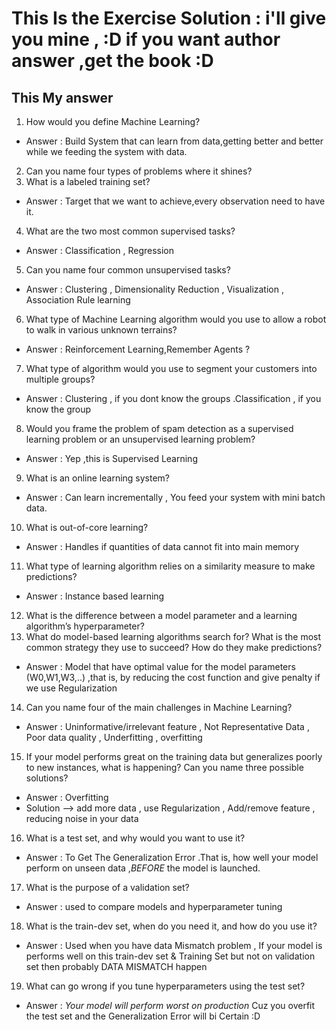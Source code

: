 # This Is the Exercise Solution : i'll give you mine , :D if you want author answer ,get the book :D

## This My answer
1. How would you define Machine Learning?
  * Answer : Build System that can learn from data,getting better and better while we feeding the system with data.
2. Can you name four types of problems where it shines?
3. What is a labeled training set?
  * Answer : Target that we want to achieve,every observation need to have it.
4. What are the two most common supervised tasks?
  * Answer : Classification , Regression
5. Can you name four common unsupervised tasks?
  * Answer : Clustering , Dimensionality Reduction , Visualization , Association Rule learning
6. What type of Machine Learning algorithm would you use to allow a robot to
walk in various unknown terrains?
  * Answer : Reinforcement Learning,Remember Agents ?
7. What type of algorithm would you use to segment your customers into multiple
groups?
  * Answer : Clustering , if you dont know the groups .Classification , if you know the group
8. Would you frame the problem of spam detection as a supervised learning problem or an unsupervised learning problem?
  * Answer : Yep ,this is Supervised Learning
9. What is an online learning system?
  * Answer : Can learn incrementally , You feed your system with mini batch data.
10. What is out-of-core learning?
  * Answer : Handles if quantities of data cannot fit into main memory
11. What type of learning algorithm relies on a similarity measure to make predictions?
  * Answer : Instance based learning
12. What is the difference between a model parameter and a learning algorithm’s
hyperparameter?
13. What do model-based learning algorithms search for? What is the most common strategy they use to succeed? How do they make predictions?
 * Answer : Model that have optimal value for the model parameters (W0,W1,W3,..) ,that is, by reducing the cost function and give penalty if we use Regularization
14. Can you name four of the main challenges in Machine Learning?
  * Answer : Uninformative/irrelevant feature , Not Representative Data , Poor data quality , Underfitting , overfitting
15. If your model performs great on the training data but generalizes poorly to new instances, what is happening? Can you name three possible solutions?
  * Answer : Overfitting
  * Solution --> add more data , use Regularization , Add/remove feature , reducing noise in your data  
16. What is a test set, and why would you want to use it?
  * Answer : To Get The Generalization Error .That is, how well your model perform on unseen data ,*BEFORE* the model is launched.
17. What is the purpose of a validation set?
  * Answer : used to compare models and hyperparameter tuning
18. What is the train-dev set, when do you need it, and how do you use it?
  * Answer : Used when you have data Mismatch problem , If your model is performs well on this train-dev set & Training Set but not on validation set then probably DATA MISMATCH happen
19. What can go wrong if you tune hyperparameters using the test set?
* Answer : *Your model will perform worst on production* Cuz you overfit the test set and the Generalization Error will bi Certain :D
